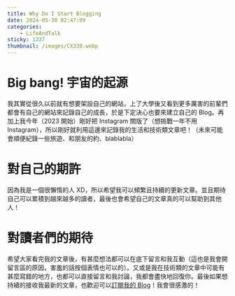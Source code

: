 ```yaml
---
title: Why Do I Start Blogging
date: 2024-05-30 02:47:09
categories:
    - LifeAndTalk
sticky: 1337
thumbnail: /images/CX330.webp
---
```


# Big bang! 宇宙的起源

我其實從很久以前就有想要架設自己的網站，上了大學後又看到更多厲害的前輩們都會有自己的網站來記錄自己的成長，於是下定決心也要來建立自己的 Blog。再加上我今年（2023 開始）剛好把 Instagram 關版了（想挑戰一年不用 Instagram），所以剛好就利用這邊來記錄我的生活和技術類文章吧！（未來可能會順便紀錄一些旅遊、和朋友的約、blablabla）

# 對自己的期許

因為我是一個很懶惰的人 XD，所以希望我可以頻繁且持續的更新文章。並且期待自己可以累積到越來越多的讀者，最後也會希望自己的文章真的可以幫助到其他人！

# 對讀者們的期待

希望大家看完我的文章後，有甚麼想法都可以在底下留言和我互動（這也是我會開留言區的原因，害羞的話按個表情也可以的）。又或是我在技術類的文章中可能有甚麼寫錯的地方，也都可以直接留言和我討論，我都會盡快地回復你。最後如果想持續的接收我最新的文章，也歡迎可以[訂閱我的 Blog](https://cx330.tw/subscribe)！我會很感激的！
